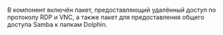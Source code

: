 В компонент включён пакет, предоставляющий удалённый доступ по протоколу RDP и VNC, а также пакет для предоставления общего доступа Samba к папкам Dolphin.

